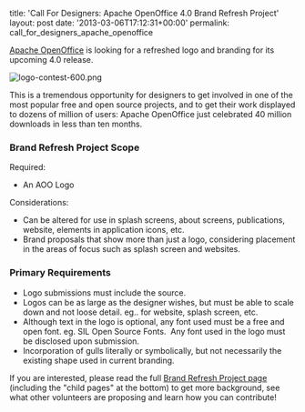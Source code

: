 title: 'Call For Designers: Apache OpenOffice 4.0 Brand Refresh Project'
layout: post
date: '2013-03-06T17:12:31+00:00'
permalink: call_for_designers_apache_openoffice

<p><a href="http://www.openoffice.org/">Apache OpenOffice</a> is looking for a refreshed logo and branding for its upcoming 4.0 release.</p> 
  <p><img align="middle" src="https://blogs.apache.org/OOo/mediaresource/19b19fa0-f51b-4c42-aa7d-ceb8d0d9aa62" alt="logo-contest-600.png" /><br /> </p> 
  <p>This is a tremendous opportunity for designers to get involved in one of the most popular free and open source projects, and to get their work displayed to dozens of million of users: Apache OpenOffice just celebrated 40 million downloads in less than ten months.</p> 
  <h3>Brand Refresh Project Scope</h3> 
  <p>Required:</p> 
  <ul> 
    <li>An AOO Logo</li> 
  </ul> 
  <p>Considerations:</p> 
  <ul> 
    <li>Can be altered for use in splash screens, about screens, publications, website, elements in application icons, etc.</li> 
    <li>Brand proposals that show more than just a logo, considering placement in the areas of focus such as splash screen and websites.</li> 
  </ul> 
  <h3>Primary Requirements</h3> 
  <ul> 
    <li>Logo submissions must include the source.</li> 
    <li>Logos can be as large as the designer wishes, but must be able to 
scale down and not loose detail. eg.. for website, splash screen, etc.</li> 
    <li>Although text in the logo is optional, any font used must be a free
 and open font. eg. SIL Open Source Fonts.&nbsp; Any font used in the logo 
must be disclosed upon submission.</li> 
    <li>Incorporation of gulls literally or symbolically, but not necessarily the existing shape used in current branding.</li> 
  </ul> 
  <p>If you are interested, please read the full <a href="https://cwiki.apache.org/confluence/display/OOOUSERS/Apache+OpenOffice+4.0+Brand+Refresh+Project">Brand Refresh Project page</a> (including the &quot;child pages&quot; at the bottom) to get more background, see what other volunteers  are proposing and learn how you can contribute!</p> 
  <p><br /></p>
